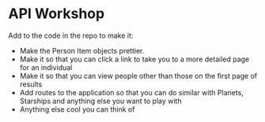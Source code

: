 # API Workshop

Add to the code in the repo to make it:

- Make the Person Item objects prettier.
- Make it so that you can click a link to take you to a more detailed page for an individual
- Make it so that you can view people other than those on the first page of results
- Add routes to the application so that you can do similar with Planets, Starships and anything else you want to play with
- Anything else cool you can think of
